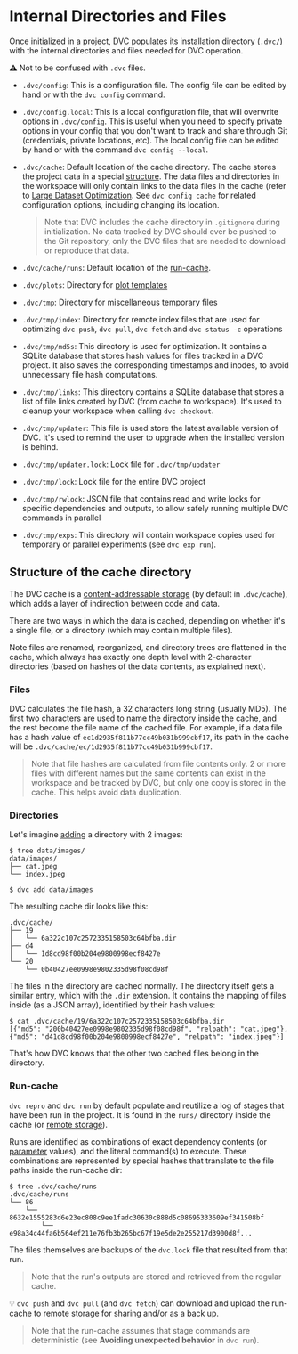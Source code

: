 # Internal Directories and Files

Once initialized in a <abbr>project</abbr>, DVC populates its installation
directory (`.dvc/`) with the internal directories and files needed for DVC
operation.

⚠️ Not to be confused with `.dvc` files.

- `.dvc/config`: This is a configuration file. The config file can be edited by
  hand or with the `dvc config` command.

- `.dvc/config.local`: This is a local configuration file, that will overwrite
  options in `.dvc/config`. This is useful when you need to specify private
  options in your config that you don't want to track and share through Git
  (credentials, private locations, etc). The local config file can be edited by
  hand or with the command `dvc config --local`.

- `.dvc/cache`: Default location of the <abbr>cache</abbr> directory. The cache
  stores the project data in a special
  [structure](#structure-of-the-cache-directory). The data files and directories
  in the <abbr>workspace</abbr> will only contain links to the data files in the
  cache (refer to
  [Large Dataset Optimization](/doc/user-guide/large-dataset-optimization). See
  `dvc config cache` for related configuration options, including changing its
  location.

  > Note that DVC includes the cache directory in `.gitignore` during
  > initialization. No data tracked by DVC should ever be pushed to the Git
  > repository, only the <abbr>DVC files</abbr> that are needed to download or
  > reproduce that data.

- `.dvc/cache/runs`: Default location of the [run-cache](#run-cache).

- `.dvc/plots`: Directory for
  [plot templates](/doc/command-reference/plots#plot-templates)

- `.dvc/tmp`: Directory for miscellaneous temporary files

- `.dvc/tmp/index`: Directory for remote index files that are used for
  optimizing `dvc push`, `dvc pull`, `dvc fetch` and `dvc status -c` operations

- `.dvc/tmp/md5s`: This directory is used for optimization. It contains a SQLite
  database that stores hash values for files tracked in a DVC project. It also
  saves the corresponding timestamps and inodes, to avoid unnecessary file hash
  computations.

- `.dvc/tmp/links`: This directory contains a SQLite database that stores a list
  of file links created by DVC (from cache to <abbr>workspace</abbr>). It's used
  to cleanup your workspace when calling `dvc checkout`.

- `.dvc/tmp/updater`: This file is used store the latest available version of
  DVC. It's used to remind the user to upgrade when the installed version is
  behind.

- `.dvc/tmp/updater.lock`: Lock file for `.dvc/tmp/updater`

- `.dvc/tmp/lock`: Lock file for the entire DVC project

- `.dvc/tmp/rwlock`: JSON file that contains read and write locks for specific
  dependencies and outputs, to allow safely running multiple DVC commands in
  parallel

- `.dvc/tmp/exps`: This directory will contain workspace copies used for
  temporary or parallel <abbr>experiments</abbr> (see `dvc exp run`).

## Structure of the cache directory

The DVC cache is a
[content-addressable storage](https://en.wikipedia.org/wiki/Content-addressable_storage)
(by default in `.dvc/cache`), which adds a layer of indirection between code and
data.

There are two ways in which the data is <abbr>cached</abbr>, depending on
whether it's a single file, or a directory (which may contain multiple files).

Note files are renamed, reorganized, and directory trees are flattened in the
cache, which always has exactly one depth level with 2-character directories
(based on hashes of the data contents, as explained next).

### Files

DVC calculates the file hash, a 32 characters long string (usually MD5). The
first two characters are used to name the directory inside the cache, and the
rest become the file name of the cached file. For example, if a data file has a
hash value of `ec1d2935f811b77cc49b031b999cbf17`, its path in the cache will be
`.dvc/cache/ec/1d2935f811b77cc49b031b999cbf17`.

> Note that file hashes are calculated from file contents only. 2 or more files
> with different names but the same contents can exist in the workspace and be
> tracked by DVC, but only one copy is stored in the cache. This helps avoid
> data duplication.

### Directories

Let's imagine [adding](/doc/command-reference/add) a directory with 2 images:

```dvc
$ tree data/images/
data/images/
├── cat.jpeg
└── index.jpeg

$ dvc add data/images
```

The resulting cache dir looks like this:

```dvc
.dvc/cache/
├── 19
│   └── 6a322c107c2572335158503c64bfba.dir
├── d4
│   └── 1d8cd98f00b204e9800998ecf8427e
└── 20
    └── 0b40427ee0998e9802335d98f08cd98f
```

The files in the directory are cached normally. The directory itself gets a
similar entry, which with the `.dir` extension. It contains the mapping of files
inside (as a JSON array), identified by their hash values:

```dvc
$ cat .dvc/cache/19/6a322c107c2572335158503c64bfba.dir
[{"md5": "200b40427ee0998e9802335d98f08cd98f", "relpath": "cat.jpeg"},
{"md5": "d41d8cd98f00b204e9800998ecf8427e", "relpath": "index.jpeg"}]
```

That's how DVC knows that the other two cached files belong in the directory.

### Run-cache

`dvc repro` and `dvc run` by default populate and reutilize a log of stages that
have been run in the project. It is found in the `runs/` directory inside the
cache (or [remote storage](/doc/command-reference/remote)).

Runs are identified as combinations of exact <abbr>dependency</abbr> contents
(or [parameter](/doc/command-reference/params) values), and the literal
command(s) to execute. These combinations are represented by special hashes that
translate to the file paths inside the run-cache dir:

```dvc
$ tree .dvc/cache/runs
.dvc/cache/runs
└── 86
    └── 8632e1555283d6e23ec808c9ee1fadc30630c888d5c08695333609ef341508bf
        └── e98a34c44fa6b564ef211e76fb3b265bc67f19e5de2e255217d3900d8f...
```

The files themselves are backups of the `dvc.lock` file that resulted from that
run.

> Note that the run's <abbr>outputs</abbr> are stored and retrieved from the
> regular cache.

💡 `dvc push` and `dvc pull` (and `dvc fetch`) can download and upload the
run-cache to remote storage for sharing and/or as a back up.

> Note that the run-cache assumes that stage commands are deterministic (see
> **Avoiding unexpected behavior** in `dvc run`).
